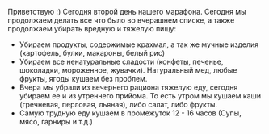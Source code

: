 Приветствую :) 
Сегодня второй день нашего марафона. Сегодня мы продолжаем делать все что было во вчерашнем списке, а также продолжаем убирать вредную и тяжелую пищу:
- Убираем продукты, содержимые крахмал, а так же мучные изделия (картофель, булки, макароны, белый рис)
- Убираем все ненатуральные сладости (конфеты, печенье, шоколадки, мороженное, жувачки). Натуральный мед, любые фрукты, ягоды кушаем без проблем.
- Вчера мы убрали из вечернего рациона тяжелую еду, сегодня убираем ее и из утреннего прийома. То есть утром мы кушаем каши (гречневая, перловая, льяная), либо салат, либо фрукты.
- Самую трудную еду кушаем в промежуток 12 - 16 часов (Супы, мясо, гарниры и т.д.)
